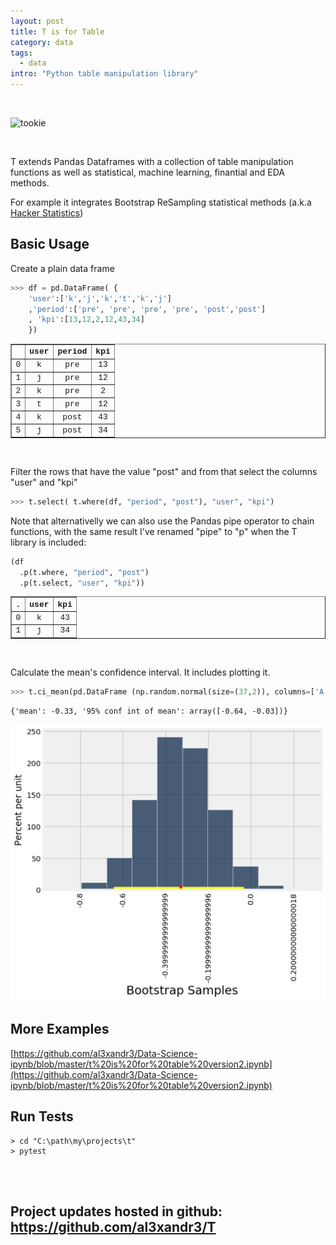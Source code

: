 ```yaml
---
layout: post
title: T is for Table
category: data
tags:
  - data
intro: "Python table manipulation library"
---
```


<br>

![tookie](https://drive.google.com/uc?id=1Izd0GONLY-G-gHa_1SPr2ujVmrFg9UYX)

<br>

T extends Pandas Dataframes with a collection of table manipulation functions as well as statistical, machine learning, finantial and EDA methods. 

For example it integrates Bootstrap ReSampling statistical methods (a.k.a [Hacker Statistics](https://speakerdeck.com/jakevdp/statistics-for-hackers))


## Basic Usage

Create a plain data frame 

```python
>>> df = pd.DataFrame( {
    'user':['k','j','k','t','k','j']
    ,'period':['pre', 'pre', 'pre', 'pre', 'post','post'] 
    , 'kpi':[13,12,2,12,43,34]
    })
```

<font size="2" face="Courier New" >
<table border="1">
<thead>
<tr>
<th align="center"><strong> </strong></th>
<th align="center"><strong>user</strong></th>
<th align="center"><strong>period</strong></th>
<th align="center"><strong>kpi</strong></th>
</tr>
</thead>
<tbody>
<tr>
<td align="center">0</td>
<td align="center">k</td>
<td align="center">pre</td>
<td align="center">13</td>
</tr>
<tr>
<td align="center">1</td>
<td align="center">j</td>
<td align="center">pre</td>
<td align="center">12</td>
</tr>
<tr>
<td align="center">2</td>
<td align="center">k</td>
<td align="center">pre</td>
<td align="center">2</td>
</tr>
<tr>
<td align="center">3</td>
<td align="center">t</td>
<td align="center">pre</td>
<td align="center">12</td>
</tr>
<tr>
<td align="center">4</td>
<td align="center">k</td>
<td align="center">post</td>
<td align="center">43</td>
</tr>
<tr>
<td align="center">5</td>
<td align="center">j</td>
<td align="center">post</td>
<td align="center">34</td>
</tr>
</tbody>
</table>
</font>
<br>

Filter the rows that have the value "post" and from that select the columns "user" and "kpi"

```python
>>> t.select( t.where(df, "period", "post"), "user", "kpi")
```

Note that alternativelly we can also use the Pandas pipe operator to chain functions, with the same result
I've renamed "pipe" to "p" when the T library is included:

```python
(df
  .p(t.where, "period", "post")
  .p(t.select, "user", "kpi"))
```

<font size="2" face="Courier New" >
<table border="1">
<thead>
<tr>
<th align="center"><strong>.</strong></th>
<th align="center"><strong>user</strong></th>
<th align="center"><strong>kpi</strong></th>
</tr>
</thead>
<tbody>
<tr>
<td align="center">0</td>
<td align="center">k</td>
<td align="center">43</td>
</tr>
<tr>
<td align="center">1</td>
<td align="center">j</td>
<td align="center">34</td>
</tr>
</tbody>
</table>
</font>
<br>

Calculate the mean's confidence interval. It includes plotting it.

```python
>>> t.ci_mean(pd.DataFrame (np.random.normal(size=(37,2)), columns=['A', 'B']), 'A')
```
    {'mean': -0.33, '95% conf int of mean': array([-0.64, -0.03])}

![ci_mean](https://raw.githubusercontent.com/al3xandr3/T/master/docs/ci_mean.png)


## More Examples

[https://github.com/al3xandr3/Data-Science-ipynb/blob/master/t%20is%20for%20table%20version2.ipynb](https://github.com/al3xandr3/Data-Science-ipynb/blob/master/t%20is%20for%20table%20version2.ipynb)



## Run Tests

    > cd "C:\path\my\projects\t"
    > pytest


<br>
<br>

## Project updates hosted in github:  [https://github.com/al3xandr3/T ](https://github.com/al3xandr3/T )

<br>